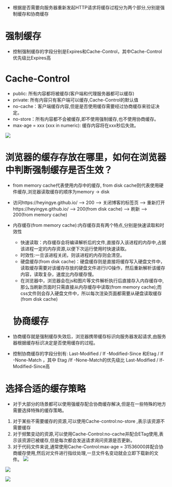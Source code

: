 * 根据是否需要向服务器重新发起HTTP请求将缓存过程分为两个部分,分别是强制缓存和协商缓存
# 强制缓存
* 控制强制缓存的字段分别是Expires和Cache-Control，其中Cache-Control优先级比Expires高
# Cache-Control
* public: 所有内容都将被缓存(客户端和代理服务器都可以缓存)
* private: 所有内容只有客户端可以缓存,Cache-Control的默认值
* no-cache：客户端缓存内容,但是是否使用缓存需要经过协商缓存来验证决定。
* no-store：所有内容都不会被缓存,即不使用强制缓存,也不使用协商缓存。
* max-age = xxx (xxx in numeric): 缓存内容将在xxx秒后失效。

![](https://raw.githubusercontent.com/1391020381/Web-Foundation/master/articles/HTTP%E3%80%81TCP%E3%80%81IP/img/%E5%BC%BA%E5%88%B6%E7%BC%93%E5%AD%98.png)
# 浏览器的缓存存放在哪里，如何在浏览器中判断强制缓存是否生效？
* from memory cache代表使用内存中的缓存, from disk cache则代表使用硬件缓存,浏览器读取缓存的顺序为memory -> disk
* 访问https://heyingye.github.io/ –> 200 –> 关闭博客的标签页 –> 重新打开https://heyingye.github.io/ –> 200(from disk cache) –> 刷新 –> 200(from memory cache)
* 内存缓存(from memory cache):内存缓存具有两个特点,分别是快速读取和时效性
    * 快速读取：内存缓存会将编译解析后的文件,直接存入该进程的内存中,占据该进程一定的内存资源,以便下次运行使用时快速读取。
    * 时效性:一旦该进程关闭，则该进程的内存则会清空。
    * 硬盘缓存(from disk cache)：硬盘缓存则是直接将缓存写入硬盘文件中，读取缓存需要对该缓存存放的硬盘文件进行I/O操作，然后重新解析该缓存内容，读取复杂，速度比内存缓存慢。
    * 在浏览器中，浏览器会在js和图片等文件解析执行后直接存入内存缓存中,那么当刷新页面时只需直接从内存缓存中读取(from memory cache);而css文件则会存入硬盘文件中，所以每次渲染页面都需要从硬盘读取缓存(from disk cache)

  # 协商缓存
* 协商缓存就是强制缓存失效后，浏览器携带缓存标识向服务器发起请求,由服务器根据缓存标识决定是否使用缓存的过程。
* 控制协商缓存的字段分别有: Last-Modified / If -Modified-Since 和Etag  / If -None-Match ，其中 Etag /If -None-Match的优先级比 Last-Modified / If-Modified-Since高
# 选择合适的缓存策略
* 对于大部分的场景都可以使用强缓存配合协商缓存解决,但是在一些特殊的地方需要选择特殊的缓存策略。
1.  对于某些不需要缓存的资源,可以使用Cache-control:no-store ,表示该资源不需要缓存
2. 对于频繁变动的资源,可以使用Cache-Control:no-cache并配合ETag使用,表示该资源已被缓存,但是每次都会发送请求询问资源是否更新。
3. 对于代码文件来说,通常使用Cache-Control:max-age = 31536000并配合协商缓存使用,然后对文件进行指纹处理,一旦文件名变动就会立即下载新的文件。
![](https://raw.githubusercontent.com/1391020381/Web-Foundation/master/articles/%E4%BA%92%E8%81%94%E7%BD%91%E5%8D%8F%E8%AE%AE%E5%85%A5%E9%97%A8/HTTP%E3%80%81TCP%E3%80%81IP/img/Last-Modified%20%20If-Modified-Since.png)



![](https://raw.githubusercontent.com/1391020381/Web-Foundation/master/articles/%E4%BA%92%E8%81%94%E7%BD%91%E5%8D%8F%E8%AE%AE%E5%85%A5%E9%97%A8/HTTP%E3%80%81TCP%E3%80%81IP/img/Etag%20%20If-None-Match.png)


![](https://raw.githubusercontent.com/1391020381/Web-Foundation/master/articles/%E4%BA%92%E8%81%94%E7%BD%91%E5%8D%8F%E8%AE%AE%E5%85%A5%E9%97%A8/HTTP%E3%80%81TCP%E3%80%81IP/img/%E6%B5%8F%E8%A7%88%E5%99%A8%E7%BC%93%E5%AD%98-%E6%80%BB%E7%BB%93.png)